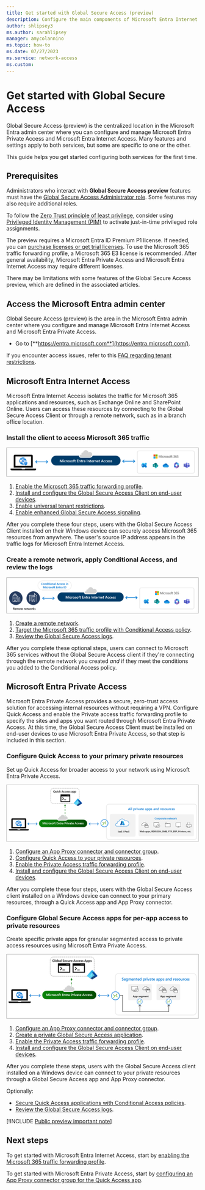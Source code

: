 ```yaml
---
title: Get started with Global Secure Access (preview)
description: Configure the main components of Microsoft Entra Internet Access and Microsoft Entra Private Access, which make up Global Secure Access, Microsoft's Security Service Edge solution.
author: shlipsey3
ms.author: sarahlipsey
manager: amycolannino
ms.topic: how-to
ms.date: 07/27/2023
ms.service: network-access
ms.custom: 
---
```

# Get started with Global Secure Access

Global Secure Access (preview) is the centralized location in the Microsoft Entra admin center where you can configure and manage Microsoft Entra Private Access and Microsoft Entra Internet Access. Many features and settings apply to both services, but some are specific to one or the other.

This guide helps you get started configuring both services for the first time.

## Prerequisites

Administrators who interact with **Global Secure Access preview** features must have the [Global Secure Access Administrator role](/azure/active-directory/roles/permissions-reference). Some features may also require additional roles.

To follow the [Zero Trust principle of least privilege](/security/zero-trust/), consider using [Privileged Identity Management (PIM)](/azure/active-directory/privileged-identity-management/pim-configure.md) to activate just-in-time privileged role assignments.

The preview requires a Microsoft Entra ID Premium P1 license. If needed, you can [purchase licenses or get trial licenses](https://aka.ms/azureadlicense). To use the Microsoft 365 traffic forwarding profile, a Microsoft 365 E3 license is recommended. After general availability, Microsoft Entra Private Access and Microsoft Entra Internet Access may require different licenses.

There may be limitations with some features of the Global Secure Access preview, which are defined in the associated articles. 

## Access the Microsoft Entra admin center

Global Secure Access (preview) is the area in the Microsoft Entra admin center where you configure and manage Microsoft Entra Internet Access and Microsoft Entra Private Access.

- Go to [**https://entra.microsoft.com**](https://entra.microsoft.com/).

If you encounter access issues, refer to this [FAQ regarding tenant restrictions](resource-faq.yml).

## Microsoft Entra Internet Access

Microsoft Entra Internet Access isolates the traffic for Microsoft 365 applications and resources, such as Exchange Online and SharePoint Online. Users can access these resources by connecting to the Global Secure Access Client or through a remote network, such as in a branch office location.

### Install the client to access Microsoft 365 traffic

![Diagram of the basic Microsoft Entra Internet Access traffic flow.](media/how-to-get-started-with-global-secure-access/internet-access-basic-option.png)

1. [Enable the Microsoft 365 traffic forwarding profile](how-to-manage-microsoft-365-profile.md).
1. [Install and configure the Global Secure Access Client on end-user devices](how-to-install-windows-client.md).
1. [Enable universal tenant restrictions](how-to-universal-tenant-restrictions.md).
1. [Enable enhanced Global Secure Access signaling](how-to-source-ip-restoration.md#enable-global-secure-access-signaling-for-conditional-access).

After you complete these four steps, users with the Global Secure Access Client installed on their Windows device can securely access Microsoft 365 resources from anywhere. The user's source IP address appears in the traffic logs for Microsoft Entra Internet Access.


###  Create a remote network, apply Conditional Access, and review the logs

![Diagram of the Microsoft Entra Internet Access traffic flow with remote networks and Conditional Access.](media/how-to-get-started-with-global-secure-access/internet-access-remote-networks-option.png)

1. [Create a remote network](how-to-manage-remote-networks.md).
1. [Target the Microsoft 365 traffic profile with Conditional Access policy](how-to-target-resource-microsoft-365-profile.md).
1. [Review the Global Secure Access logs](concept-global-secure-access-logs-monitoring.md).

After you complete these optional steps, users can connect to Microsoft 365 services without the Global Secure Access client if they're connecting through the remote network you created *and* if they meet the conditions you added to the Conditional Access policy.

## Microsoft Entra Private Access

Microsoft Entra Private Access provides a secure, zero-trust access solution for accessing internal resources without requiring a VPN. Configure Quick Access and enable the Private access traffic forwarding profile to specify the sites and apps you want routed through Microsoft Entra Private Access. At this time, the Global Secure Access Client must be installed on end-user devices to use Microsoft Entra Private Access, so that step is included in this section.

### Configure Quick Access to your primary private resources

Set up Quick Access for broader access to your network using Microsoft Entra Private Access.

![Diagram of the Quick Access traffic flow for private resources.](media/how-to-get-started-with-global-secure-access/private-access-diagram-quick-access.png)

1. [Configure an App Proxy connector and connector group](how-to-configure-connectors.md).
1. [Configure Quick Access to your private resources](how-to-configure-quick-access.md).
1. [Enable the Private Access traffic forwarding profile](how-to-manage-private-access-profile.md).
1. [Install and configure the Global Secure Access Client on end-user devices](how-to-install-windows-client.md).

After you complete these four steps, users with the Global Secure Access client installed on a Windows device can connect to your primary resources, through a Quick Access app and App Proxy connector. 

### Configure Global Secure Access apps for per-app access to private resources

Create specific private apps for granular segmented access to private access resources using Microsoft Entra Private Access.

![Diagram of the Global Secure Access app traffic flow for private resources.](media/how-to-get-started-with-global-secure-access/private-access-diagram-global-secure-access.png)

1. [Configure an App Proxy connector and connector group](how-to-configure-connectors.md).
1. [Create a private Global Secure Access application](how-to-configure-per-app-access.md).
1. [Enable the Private Access traffic forwarding profile](how-to-manage-private-access-profile.md).
1. [Install and configure the Global Secure Access Client on end-user devices](how-to-install-windows-client.md).

After you complete these steps, users with the Global Secure Access client installed on a Windows device can connect to your private resources through a Global Secure Access app and App Proxy connector.

Optionally:

- [Secure Quick Access applications with Conditional Access policies](how-to-target-resource-private-access-apps.md).
- [Review the Global Secure Access logs](concept-global-secure-access-logs-monitoring.md).

[!INCLUDE [Public preview important note](./includes/public-preview-important-note.md)]

## Next steps

To get started with Microsoft Entra Internet Access, start by [enabling the Microsoft 365 traffic forwarding profile](how-to-manage-microsoft-365-profile.md).

To get started with Microsoft Entra Private Access, start by [configuring an App Proxy connector group for the Quick Access app](how-to-configure-connectors.md).

